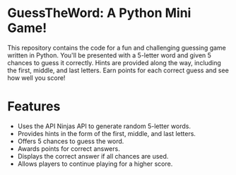 # GuessTheWord: A Python Mini Game!
This repository contains the code for a fun and challenging guessing game written in Python. You'll be presented with a 5-letter word and given 5 chances to guess it correctly. Hints are provided along the way, including the first, middle, and last letters. Earn points for each correct guess and see how well you score!

# Features
<ul>
  <li>Uses the API Ninjas API to generate random 5-letter words.</li>
  <li>Provides hints in the form of the first, middle, and last letters.</li>
  <li>Offers 5 chances to guess the word.</li>
  <li>Awards points for correct answers.</li>
  <li>Displays the correct answer if all chances are used.</li>
  <li>Allows players to continue playing for a higher score.</li>
</ul>
